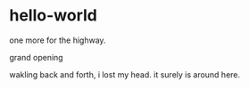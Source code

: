 # hello-world
one more for the highway.

grand opening


wakling back and forth, i lost my head. it surely is around here.
